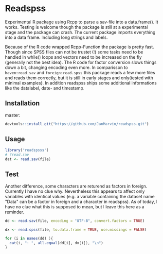 # Readspss

Experimental R package using Rcpp to parse a sav-file into a data.frame().
It works. Testing is welcome though the package is still at a experimental
stage and the package can crash. The current package imports everything into
a data frame. Including long strings and labels.

Because of the R code wrapped Rcpp-Function the package is pretty fast. Though
since SPSS files can not be trustet (!) some tasks need to be handled in while()
loops and vectors need to be increased on the fly (generally not the best idea).
The R code for factor conversion slows things down a bit, changing encoding even
more.
In comparisson to `haven:read_sav` and `foreign:read.spss` this package reads a
few more files and reads them correctly, but it is still in early stages and 
only(tested with minimal examples).
In addition readspss ships some additional informations like the datalabel,
date- and timestamp.

## Installation

master:
```R
devtools::install_git("https://github.com/JanMarvin/readspss.git")
```

## Usage

```R
library("readspsss")
# ?read.sav
dat <- read.sav(file)
```

## Test

Another difference, some characters are returend as factors in foreign. 
Currently I have no clue why. Nevertheless this appears to affect only variables
with identical values (e.g. a variable containing the dataset name "Data" can be
a factor in foreign and a character in readspss).
As of today, I have no clue what this is supposed to mean, but I leave this here
as a reminder.


```R
dd <- read.sav(file, encoding = "UTF-8", convert.factors = TRUE)

dx <- read.spss(file, to.data.frame = TRUE, use.missings = FALSE)

for (i in names(dd) ){
  cat(i, ": ", all.equal(dd[i], dx[i]), "\n")
}
```

